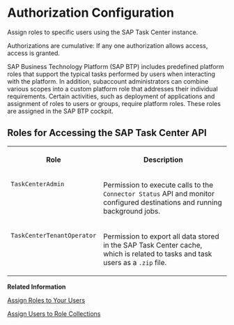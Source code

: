 <!-- loio75e41301c2904561ae9bd1f93917540e -->

# Authorization Configuration

Assign roles to specific users using the SAP Task Center instance.

Authorizations are cumulative: If any one authorization allows access, access is granted.

SAP Business Technology Platform \(SAP BTP\) includes predefined platform roles that support the typical tasks performed by users when interacting with the platform. In addition, subaccount administrators can combine various scopes into a custom platform role that addresses their individual requirements. Certain activities, such as deployment of applications and assignment of roles to users or groups, require platform roles. These roles are assigned in the SAP BTP cockpit.



## Roles for Accessing the SAP Task Center API


<table>
<tr>
<th valign="top">

Role

</th>
<th valign="top">

Description

</th>
</tr>
<tr>
<td valign="top">

`TaskCenterAdmin` 

</td>
<td valign="top">

Permission to execute calls to the `Connector Status` API and monitor configured destinations and running background jobs.

</td>
</tr>
<tr>
<td valign="top">

`TaskCenterTenantOperator` 

</td>
<td valign="top">

Permission to export all data stored in the SAP Task Center cache, which is related to tasks and task users as a `.zip` file.

</td>
</tr>
</table>

**Related Information**  


[Assign Roles to Your Users](assign-roles-to-your-users-7e081d8.md "To assign roles to users, you need to add roles to one or more role collections and then assign these role collections to your users.")

[Assign Users to Role Collections](https://help.sap.com/products/BTP/65de2977205c403bbc107264b8eccf4b/c5766765bda74ad59fe656977c8fa4d6.html?version=Cloud)

